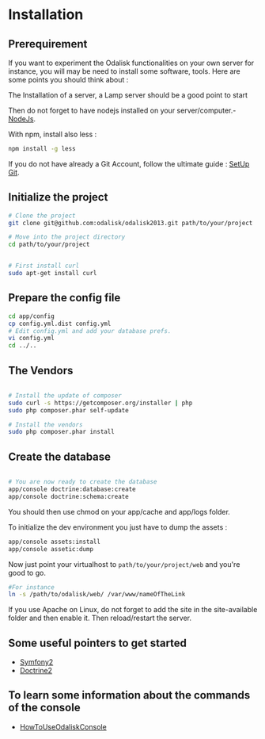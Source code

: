 Installation
============

Prerequirement
-----------------
If you want to experiment the Odalisk functionalities on your own server for instance, you will may be need to install some software, tools. Here are some points you should think about : 

The Installation of a server, a Lamp server should be a good point to start

Then do not forget to have nodejs installed on your server/computer.- [NodeJs](http://nodejs.org/).

With npm, install also less : 
```bash
npm install -g less
```

If you do not have already a Git Account, follow the ultimate guide : [SetUp Git](https://help.github.com/articles/set-up-git).





Initialize the project
-----------------

```bash
# Clone the project
git clone git@github.com:odalisk/odalisk2013.git path/to/your/project

# Move into the project directory
cd path/to/your/project


# First install curl
sudo apt-get install curl
```


Prepare the config file
----------------------
```bash
cd app/config
cp config.yml.dist config.yml
# Edit config.yml and add your database prefs.
vi config.yml
cd ../..
```

The Vendors
----------------------
```bash

# Install the update of composer 
sudo curl -s https://getcomposer.org/installer | php
sudo php composer.phar self-update

# Install the vendors
sudo php composer.phar install
```


Create the database
----------------------
```bash

# You are now ready to create the database
app/console doctrine:database:create
app/console doctrine:schema:create
```

You should then use chmod on your app/cache and app/logs folder.

To initialize the dev environment you just have to dump the assets :

```bash
app/console assets:install
app/console assetic:dump
```

Now just point your virtualhost to ``` path/to/your/project/web ``` and you're good to go.
```bash
#For instance
ln -s /path/to/odalisk/web/ /var/www/nameOfTheLink
```

If you use Apache on Linux, do not forget to add the site in the site-available folder and then enable it. Then reload/restart the server.

Some useful pointers to get started
-----------------------------------

- [Symfony2](http://symfony.com)
- [Doctrine2](http://www.doctrine-project.org/)


To learn some information about the commands of the console
-----------------------------------
- [HowToUseOdaliskConsole](https://github.com/odalisk/odalisk2013/blob/master/doc/howto.md)
